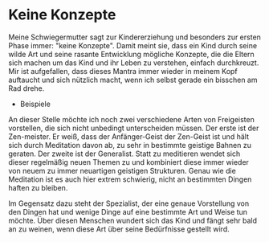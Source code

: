 # Keine Konzepte

Meine Schwiegermutter sagt zur Kindererziehung und besonders zur ersten Phase immer: "keine Konzepte".
Damit meint sie, dass ein Kind durch seine wilde Art und seine rasante Entwicklung mögliche Konzepte, die die Eltern sich machen um das Kind und ihr Leben zu verstehen, einfach durchkreuzt.
Mir ist aufgefallen, dass dieses Mantra immer wieder in meinem Kopf auftaucht und sich nützlich macht, wenn ich selbst gerade ein bisschen am Rad drehe.

+ Beispiele

An dieser Stelle möchte ich noch zwei verschiedene Arten von Freigeisten vorstellen, die sich nicht unbedingt unterscheiden müssen.
Der erste ist der Zen-meister.
Er weiß, dass der Anfänger-Geist der Zen-Geist ist und hält sich durch Meditation davon ab, zu sehr in bestimmte geistige Bahnen zu geraten.
Der zweite ist der Generalist.
Statt zu meditieren wendet sich dieser regelmäßig neuen Themen zu und kombiniert diese immer wieder von neuem zu immer neuartigen geistigen Strukturen. 
Genau wie die Meditation ist es auch hier extrem schwierig, nicht an bestimmten Dingen haften zu bleiben.

Im Gegensatz dazu steht der Spezialist, der eine genaue Vorstellung von den Dingen hat und wenige Dinge auf eine bestimmte Art und Weise tun möchte.
Über diesen Menschen wundert sich das Kind und fängt sehr bald an zu weinen, wenn diese Art über seine Bedürfnisse gestellt wird.
